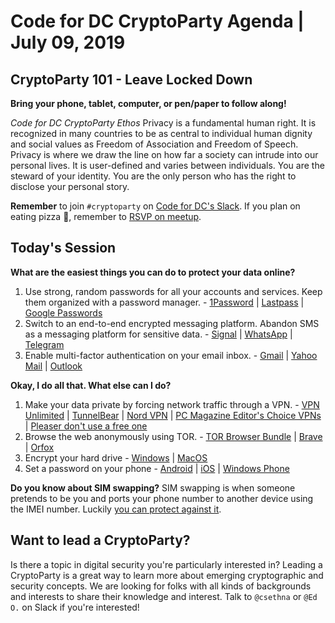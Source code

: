 # Code for DC CryptoParty Agenda | July 09, 2019
## CryptoParty 101 - Leave Locked Down
**Bring your phone, tablet, computer, or pen/paper to follow along!**

_Code for DC CryptoParty Ethos_
Privacy is a fundamental human right. It is recognized in many countries to be as central to individual human dignity and social values as Freedom of Association and Freedom of Speech. Privacy is where we draw the line on how far a society can intrude into our personal lives. It is user-defined and varies between individuals. You are the steward of your identity. You are the only person who has the right to disclose your personal story.

**Remember** to join `#cryptoparty` on [Code for DC's Slack](https://codefordc.org/resources/slack.html). If you plan on eating pizza 🍕, remember to [RSVP on meetup](https://www.meetup.com/Code-for-DC/events/).

## Today's Session
**What are the easiest things you can do to protect your data online?**
1. Use strong, random passwords for all your accounts and services. Keep them organized with a password manager. -
[1Password](https://1password.com/) | [Lastpass](https://www.lastpass.com/hp) | [Google Passwords](https://passwords.google.com)
2. Switch to an end-to-end encrypted messaging platform. Abandon SMS as a messaging platform for sensitive data. -
[Signal](https://signal.org/) | [WhatsApp](https://faq.whatsapp.com/en/android/28030015/) | [Telegram](https://faq.whatsapp.com/en/android/28030015/)
3. Enable multi-factor authentication on your email inbox. - [Gmail](https://myaccount.google.com/security?pli=1#signin) | [Yahoo Mail](https://help.yahoo.com/kb/SLN5013.html) | [Outlook](https://www.eff.org/deeplinks/2016/12/how-enable-two-factor-authentication-outlookcom-and-microsoft)

**Okay, I do all that. What else can I do?**
1. Make your data private by forcing network traffic through a VPN. - [VPN Unlimited](https://www.vpnunlimitedapp.com/en) | [TunnelBear](https://www.tunnelbear.com/) | [Nord VPN](https://nordvpn.com/) | [PC Magazine Editor's Choice VPNs](https://www.pcmag.com/roundup/296955/the-best-vpn-services) | [Pleaser don't use a free one](https://hackernoon.com/why-you-should-stay-away-from-free-vpn-providers-1a2f9db18a15)
2. Browse the web anonymously using TOR.  - [TOR Browser Bundle](https://www.torproject.org/) | [Brave](https://brave.com/) | [Orfox](https://guardianproject.info/apps/orfox/)
3. Encrypt your hard drive - [Windows](https://support.microsoft.com/en-us/help/4028713/windows-10-turn-on-device-encryption) | [MacOS](https://support.apple.com/en-us/HT204837)
4. Set a password on your phone - [Android](https://support.google.com/android/answer/9079129?hl=en) | [iOS](https://support.apple.com/en-ca/HT204060) | [Windows Phone](https://support.microsoft.com/en-us/help/12372/windows-10-mobile-phone-lock-screen-faq)

**Do you know about SIM swapping?**
SIM swapping is when someone pretends to be you and ports your phone number to another device using the IMEI number. Luckily [you can protect against it](https://www.wired.com/story/sim-swap-attack-defend-phone/).

## Want to lead a CryptoParty?
Is there a topic in digital security you're particularly interested in? Leading a CryptoParty is a great way to learn more about emerging cryptographic and security concepts. We are looking for folks with all kinds of backgrounds and interests to share their knowledge and interest. Talk to `@csethna` or `@Ed O.` on Slack if you're interested!
